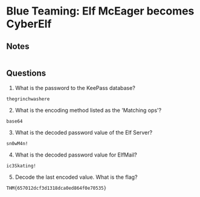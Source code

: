 # Blue Teaming: Elf McEager becomes CyberElf

## Notes
```
```

## Questions
1. What is the password to the KeePass database?
```
thegrinchwashere
```

2. What is the encoding method listed as the 'Matching ops'?
```
base64
```

3. What is the decoded password value of the Elf Server?
```
sn0wM4n!
```

4. What is the decoded password value for ElfMail?
```
ic3Skating!
```

5. Decode the last encoded value. What is the flag?
```
THM{657012dcf3d1318dca0ed864f0e70535}
```